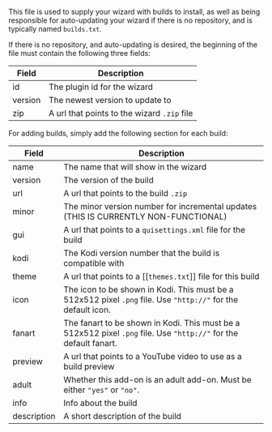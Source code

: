 This file is used to supply your wizard with builds to install, as well as being responsible for auto-updating your wizard if there is no repository, and is typically named `builds.txt`.

If there is no repository, and auto-updating is desired, the beginning of the file must contain the following three fields:

| Field | Description |
| ----- | ----------- |
| id | The plugin id for the wizard |
| version | The newest version to update to |
| zip | A url that points to the wizard `.zip` file |

For adding builds, simply add the following section for each build:

| Field | Description |
| ----- | ----------- |
| name  | The name that will show in the wizard |
| version | The version of the build |
| url | A url that points to the build `.zip` |
| minor | The minor version number for incremental updates (THIS IS CURRENTLY NON-FUNCTIONAL) |
| gui | A url that points to a `quisettings.xml` file for the build |
| kodi | The Kodi version number that the build is compatible with |
| theme | A url that points to a [[`themes.txt`]] file for this build |
| icon | The icon to be shown in Kodi. This must be a 512x512 pixel `.png` file. Use `"http://"` for the default icon. |
| fanart | The fanart to be shown in Kodi. This must be a 512x512 pixel `.png` file. Use `"http://"` for the default fanart. |
| preview  | A url that points to a YouTube video to use as a build preview |
| adult | Whether this add-on is an adult add-on. Must be either `"yes"` or `"no"`.
| info | Info about the build |
| description | A short description of the build |